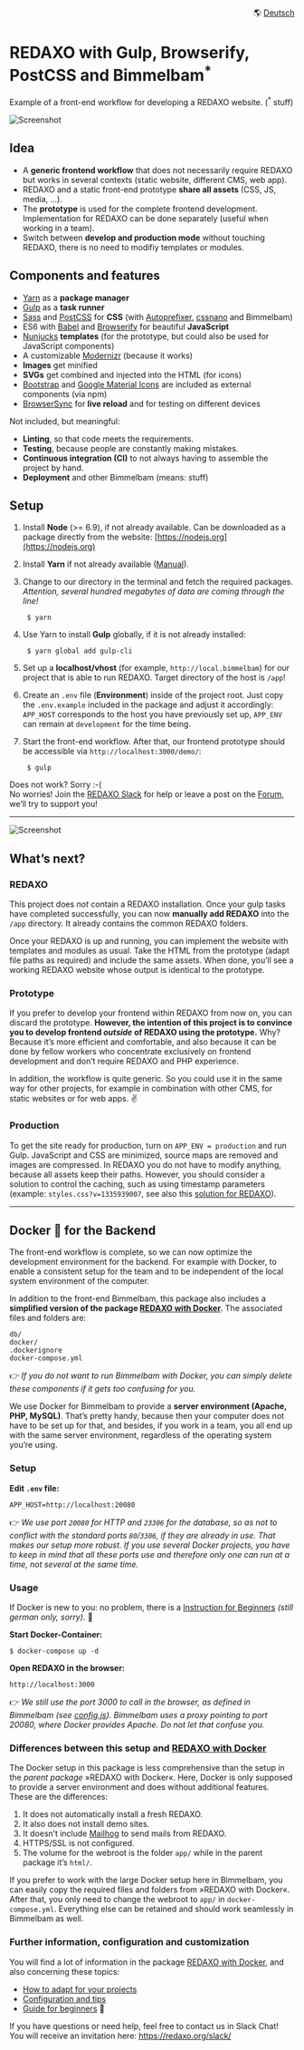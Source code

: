 <p align="right">🌎 <a href="https://github.com/FriendsOfREDAXO/redaxo-mit-bimmelbam/blob/master/README.de.md">Deutsch</a></p>

# REDAXO with Gulp, Browserify, PostCSS and Bimmelbam<sup>*</sup>

Example of a front-end workflow for developing a REDAXO website. (<sup>*</sup> stuff)

![Screenshot](https://raw.githubusercontent.com/FriendsOfREDAXO/redaxo-mit-bimmelbam/assets/redaxo-mit-bimmelbam.jpg)

## Idea

* A __generic frontend workflow__ that does not necessarily require REDAXO but works in several contexts (static website, different CMS, web app).
* REDAXO and a static front-end prototype __share all assets__ (CSS, JS, media, ...).
* The __prototype__ is used for the complete frontend development. Implementation for REDAXO can be done separately (useful when working in a team).
* Switch between __develop and production mode__ without touching REDAXO, there is no need to modifiy templates or modules.

## Components and features

* [Yarn](https://yarnpkg.com) as a __package manager__
* [Gulp](http://gulpjs.com) as a __task runner__
* [Sass](http://sass-lang.com) and [PostCSS](http://postcss.org) for __CSS__ (with [Autoprefixer](http://autoprefixer.github.io), [cssnano](http://cssnano.co) and Bimmelbam)
* ES6 with [Babel](http://babeljs.io) and [Browserify](http://browserify.org) for beautiful __JavaScript__
* [Nunjucks](https://mozilla.github.io/nunjucks/) __templates__ (for the prototype, but could also be used for JavaScript components)
* A customizable [Modernizr](https://modernizr.com) (because it works)
* __Images__ get minified
* __SVGs__ get combined and injected into the HTML (for icons)
* [Bootstrap](http://getbootstrap.com) and [Google Material Icons](https://material.io/icons/) are included as external components (via npm)
* [BrowserSync](https://www.browsersync.io) for __live reload__ and for testing on different devices

Not included, but meaningful:

* __Linting__, so that code meets the requirements.
* __Testing__, because people are constantly making mistakes.
* __Continuous integration (CI)__ to not always having to assemble the project by hand.
* __Deployment__ and other Bimmelbam (means: stuff)

## Setup

1. Install __Node__ (>= 6.9), if not already available. Can be downloaded as a package directly from the website: [https://nodejs.org](https://nodejs.org)
2. Install __Yarn__ if not already available ([Manual](https://yarnpkg.com/en/docs/install)).
3. Change to our directory in the terminal and fetch the required packages.  
   _Attention, several hundred megabytes of data are coming through the line!_  

		$ yarn

4. Use Yarn to install __Gulp__ globally, if it is not already installed:  

		$ yarn global add gulp-cli

5. Set up a **localhost/vhost** (for example, `http://local.bimmelbam`) for our project that is able to run REDAXO. Target directory of the host is `/app`!
6. Create an `.env` file (__Environment__) inside of the project root. Just copy the `.env.example` included in the package and adjust it accordingly: `APP_HOST` corresponds to the host you have previously set up, `APP_ENV` can remain at `development` for the time being.
7. Start the front-end workflow. After that, our frontend prototype should be accessible via `http://localhost:3000/demo/`:

		$ gulp

Does not work? Sorry :-(  
No worries! Join the [REDAXO Slack](https://redaxo.org/slack/) for help or leave a post on the [Forum](https://www.redaxo.org/forum/), we’ll try to support you!

---

![Screenshot](https://raw.githubusercontent.com/FriendsOfREDAXO/redaxo-mit-bimmelbam/assets/redaxo-mit-bimmelbam_02.png)

## What’s next?

### REDAXO

This project does _not_ contain a REDAXO installation. Once your gulp tasks have completed successfully, you can now __manually add REDAXO__ into the `/app` directory. It already contains the common REDAXO folders.

Once your REDAXO is up and running, you can implement the website with templates and modules as usual. Take the HTML from the prototype (adapt file paths as required) and include the same assets. When done, you’ll see a working REDAXO website whose output is identical to the prototype.

### Prototype

If you prefer to develop your frontend within REDAXO from now on, you can discard the prototype. __However, the intention of this project is to convince you to develop frontend _outside_ of REDAXO using the prototype.__ Why? Because it’s more efficient and comfortable, and also because it can be done by fellow workers who concentrate exclusively on frontend development and don’t require REDAXO and PHP experience.

In addition, the workflow is quite generic. So you could use it in the same way for other projects, for example in combination with other CMS, for static websites or for web apps. ✌️

### Production

To get the site ready for production, turn on `APP_ENV = production` and run Gulp. JavaScript and CSS are minimized, source maps are removed and images are compressed. In REDAXO you do not have to modify anything, because all assets keep their paths. However, you should consider a solution to control the caching, such as using timestamp parameters (example: `styles.css?v=1335939007`, see also this [solution for REDAXO](https://github.com/redaxo/redaxo/pull/976/commits/e1013defced264ffd9f6c24993acdd14791869bf)).

---

## Docker :whale: for the Backend

The front-end workflow is complete, so we can now optimize the development environment for the backend. For example with Docker, to enable a consistent setup for the team and to be independent of the local system environment of the computer.

In addition to the front-end Bimmelbam, this package also includes a __simplified version of the package [REDAXO with Docker](https://github.com/FriendsOfREDAXO/redaxo-mit-docker)__. The associated files and folders are:

    db/
    docker/
    .dockerignore
    docker-compose.yml

:point_right: _If you do not want to run Bimmelbam with Docker, you can simply delete these components if it gets too confusing for you._

We use Docker for Bimmelbam to provide a __server environment (Apache, PHP, MySQL)__. That’s pretty handy, because then your computer does not have to be set up for that, and besides, if you work in a team, you all end up with the same server environment, regardless of the operating system you’re using.

### Setup

__Edit `.env` file:__

    APP_HOST=http://localhost:20080

:point_right: _We use port `20080` for HTTP and `23306` for the database, so as not to conflict with the standard ports `80`/`3306`, if they are already in use. That makes our setup more robust. If you use several Docker projects, you have to keep in mind that all these ports use and therefore only one can run at a time, not several at the same time._

### Usage

If Docker is new to you: no problem, there is a [Instruction for Beginners](https://github.com/FriendsOfREDAXO/redaxo-mit-docker#anleitung-für-einsteiger_innen-rocket) _(still german only, sorry)_. :rocket:

__Start Docker-Container:__

    $ docker-compose up -d

__Open REDAXO in the browser:__

    http://localhost:3000

:point_right: _We still use the port 3000 to call in the browser, as defined in Bimmelbam (see [config.js](https://github.com/FriendsOfREDAXO/redaxo-mit-bimmelbam/blob/d32f63df232f5273fd4b967a76e4cea5e90321fd/gulpfile.js/config.js#L14)). Bimmelbam uses a proxy pointing to port 20080, where Docker provides Apache. Do not let that confuse you._

### Differences between this setup and [REDAXO with Docker](https://github.com/FriendsOfREDAXO/redaxo-mit-docker)

The Docker setup in this package is less comprehensive than the setup in the _parent package_ »REDAXO with Docker«. Here, Docker is only supposed to provide a server environment and does without additional features. These are the differences:

1. It does not automatically install a fresh REDAXO.
2. It also does not install demo sites.
3. It doesn’t include [Mailhog](https://github.com/FriendsOfREDAXO/redaxo-mit-docker#mailhog-verwenden) to send mails from REDAXO.
4. HTTPS/SSL is not configured.
5. The volume for the webroot is the folder `app/` while in the parent package it’s `html/`.

If you prefer to work with the large Docker setup here in Bimmelbam, you can easily copy the required files and folders from »REDAXO with Docker«. After that, you only need to change the webroot to `app/` in `docker-compose.yml`. Everything else can be retained and should work seamlessly in Bimmelbam as well.

### Further information, configuration and customization

You will find a lot of information in the package [REDAXO with Docker](https://github.com/FriendsOfREDAXO/redaxo-mit-docker), and also concerning these topics:

* [How to adapt for your projects](https://github.com/FriendsOfREDAXO/redaxo-mit-docker#anpassungen-für-deine-projekte)
* [Configuration and tips](https://github.com/FriendsOfREDAXO/redaxo-mit-docker#konfiguration-und-tipps)
* [Guide for beginners](https://github.com/FriendsOfREDAXO/redaxo-mit-docker#anleitung-für-einsteiger_innen-rocket) 🚀

If you have questions or need help, feel free to contact us in Slack Chat! You will receive an invitation here: https://redaxo.org/slack/
